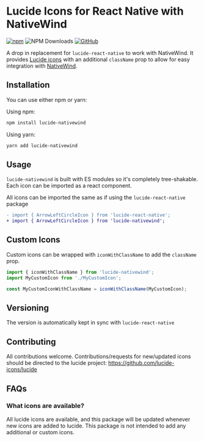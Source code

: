 # Lucide Icons for React Native with NativeWind
  [![npm](https://img.shields.io/npm/v/lucide-nativewind?color=blue)](https://www.npmjs.com/package/lucide-nativewind)
  ![NPM Downloads](https://img.shields.io/npm/dw/lucide-nativewind)
  [![GitHub](https://img.shields.io/github/license/lucide-icons/lucide)](https://lucide.dev/license)
  
A drop in replacement for `lucide-react-native` to work with NativeWind. It provides [Lucide icons](https://lucide.dev/) with an additional `className` prop to allow for easy integration with [NativeWind](https://www.nativewind.dev/).

## Installation
You can use either npm or yarn:

Using npm:

```bash
npm install lucide-nativewind
```
Using yarn:

```bash
yarn add lucide-nativewind
```
## Usage
`lucide-nativewind` is built with ES modules so it's completely tree-shakable. Each icon can be imported as a react component.


All icons can be imported the same as if using the `lucide-react-native` package
```diff
- import { ArrowLeftCircleIcon } from 'lucide-react-native';
+ import { ArrowLeftCircleIcon } from 'lucide-nativewind';
```

## Custom Icons
Custom icons can be wrapped with `iconWithClassName` to add the `className` prop.

```jsx
import { iconWithClassName } from 'lucide-nativewind';
import MyCustomIcon from './MyCustomIcon';

const MyCustomIconWithClassName = iconWithClassName(MyCustomIcon);
```

## Versioning
The version is automatically kept in sync with `lucide-react-native`

## Contributing
All contributions welcome. Contributions/requests for new/updated icons should be directed to the lucide project: https://github.com/lucide-icons/lucide

## FAQs

### What icons are available?
All lucide icons are available, and this package will be updated whenever new icons are added to lucide. This package is not intended to add any additional or custom icons.

